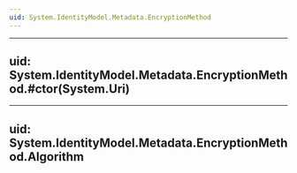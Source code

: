 ```yaml
---
uid: System.IdentityModel.Metadata.EncryptionMethod
---
```


---
uid: System.IdentityModel.Metadata.EncryptionMethod.#ctor(System.Uri)
---

---
uid: System.IdentityModel.Metadata.EncryptionMethod.Algorithm
---
